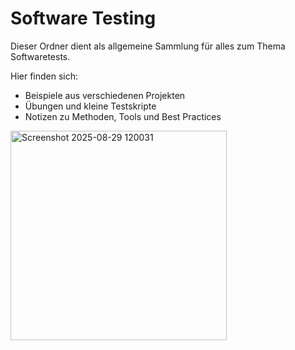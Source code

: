 # Software Testing

Dieser Ordner dient als allgemeine Sammlung für alles zum Thema Softwaretests.  

Hier finden sich:  
- Beispiele aus verschiedenen Projekten  
- Übungen und kleine Testskripte  
- Notizen zu Methoden, Tools und Best Practices

<img width="346" height="335" alt="Screenshot 2025-08-29 120031" src="https://github.com/user-attachments/assets/602aeff8-fa54-47ec-a571-ec86a89bc7d6" />




